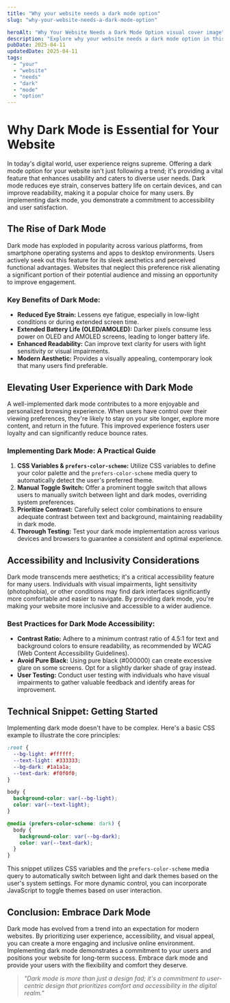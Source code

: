 ```yaml
---
title: "Why your website needs a dark mode option"
slug: "why-your-website-needs-a-dark-mode-option"

heroAlt: "Why Your Website Needs a Dark Mode Option visual cover image"
description: "Explore why your website needs a dark mode option in this detailed guide, offering insights, strategies, and practical tips to enhance your understanding and application of the topic."
pubDate: 2025-04-11
updatedDate: 2025-04-11
tags:
  - "your"
  - "website"
  - "needs"
  - "dark"
  - "mode"
  - "option"
---
```


# Why Dark Mode is Essential for Your Website

In today's digital world, user experience reigns supreme. Offering a dark mode option for your website isn't just following a trend; it's providing a vital feature that enhances usability and caters to diverse user needs. Dark mode reduces eye strain, conserves battery life on certain devices, and can improve readability, making it a popular choice for many users. By implementing dark mode, you demonstrate a commitment to accessibility and user satisfaction.

## The Rise of Dark Mode

Dark mode has exploded in popularity across various platforms, from smartphone operating systems and apps to desktop environments. Users actively seek out this feature for its sleek aesthetics and perceived functional advantages. Websites that neglect this preference risk alienating a significant portion of their potential audience and missing an opportunity to improve engagement.

### Key Benefits of Dark Mode:

- **Reduced Eye Strain:** Lessens eye fatigue, especially in low-light conditions or during extended screen time.
- **Extended Battery Life (OLED/AMOLED):** Darker pixels consume less power on OLED and AMOLED screens, leading to longer battery life.
- **Enhanced Readability:** Can improve text clarity for users with light sensitivity or visual impairments.
- **Modern Aesthetic:** Provides a visually appealing, contemporary look that many users find preferable.

## Elevating User Experience with Dark Mode

A well-implemented dark mode contributes to a more enjoyable and personalized browsing experience. When users have control over their viewing preferences, they're likely to stay on your site longer, explore more content, and return in the future. This improved experience fosters user loyalty and can significantly reduce bounce rates.

### Implementing Dark Mode: A Practical Guide

1.  **CSS Variables & `prefers-color-scheme`:** Utilize CSS variables to define your color palette and the `prefers-color-scheme` media query to automatically detect the user's preferred theme.
2.  **Manual Toggle Switch:** Offer a prominent toggle switch that allows users to manually switch between light and dark modes, overriding system preferences.
3.  **Prioritize Contrast:** Carefully select color combinations to ensure adequate contrast between text and background, maintaining readability in dark mode.
4.  **Thorough Testing:** Test your dark mode implementation across various devices and browsers to guarantee a consistent and optimal experience.

## Accessibility and Inclusivity Considerations

Dark mode transcends mere aesthetics; it's a critical accessibility feature for many users. Individuals with visual impairments, light sensitivity (photophobia), or other conditions may find dark interfaces significantly more comfortable and easier to navigate. By providing dark mode, you're making your website more inclusive and accessible to a wider audience.

### Best Practices for Dark Mode Accessibility:

- **Contrast Ratio:** Adhere to a minimum contrast ratio of 4.5:1 for text and background colors to ensure readability, as recommended by WCAG (Web Content Accessibility Guidelines).
- **Avoid Pure Black:** Using pure black (#000000) can create excessive glare on some screens. Opt for a slightly darker shade of gray instead.
- **User Testing:** Conduct user testing with individuals who have visual impairments to gather valuable feedback and identify areas for improvement.

## Technical Snippet: Getting Started

Implementing dark mode doesn't have to be complex. Here's a basic CSS example to illustrate the core principles:

```css
:root {
  --bg-light: #ffffff;
  --text-light: #333333;
  --bg-dark: #1a1a1a;
  --text-dark: #f0f0f0;
}

body {
  background-color: var(--bg-light);
  color: var(--text-light);
}

@media (prefers-color-scheme: dark) {
  body {
    background-color: var(--bg-dark);
    color: var(--text-dark);
  }
}
```

This snippet utilizes CSS variables and the `prefers-color-scheme` media query to automatically switch between light and dark themes based on the user's system settings. For more dynamic control, you can incorporate JavaScript to toggle themes based on user interaction.

## Conclusion: Embrace Dark Mode

Dark mode has evolved from a trend into an expectation for modern websites. By prioritizing user experience, accessibility, and visual appeal, you can create a more engaging and inclusive online environment. Implementing dark mode demonstrates a commitment to your users and positions your website for long-term success. Embrace dark mode and provide your users with the flexibility and comfort they deserve.

> _"Dark mode is more than just a design fad; it's a commitment to user-centric design that prioritizes comfort and accessibility in the digital realm."_
